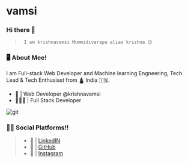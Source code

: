 # vamsi
### Hi there 👋
>      I am krishnavamsi Mummidivarapu alias krishna 😉



### 🖥 About Mee!

I am Full-stack Web Developer and Machine learning Engneering, Tech Lead & Tech Enthusiast from 🛕 India 🇮🇳.

- 🎯 | Web Developer @krishnavamsi
- 🧑🏻‍💻 | Full Stack Developer



![git](https://github.com/KRIS2HNA/temp)


### 👨‍💻 Social Platforms!!

>   - 🫠 | [LinkedIN](https://www.linkedin.com/in/krishna-vamsi-mummidivarapu-417756202/)
>   - 🤩 | [GitHub](https://github.com/KRIS2HNA/vamsi?tab=readme-ov-file)
>   - 🫣 | [Instagram](https://www.instagram.com/kri.shna8065/)
